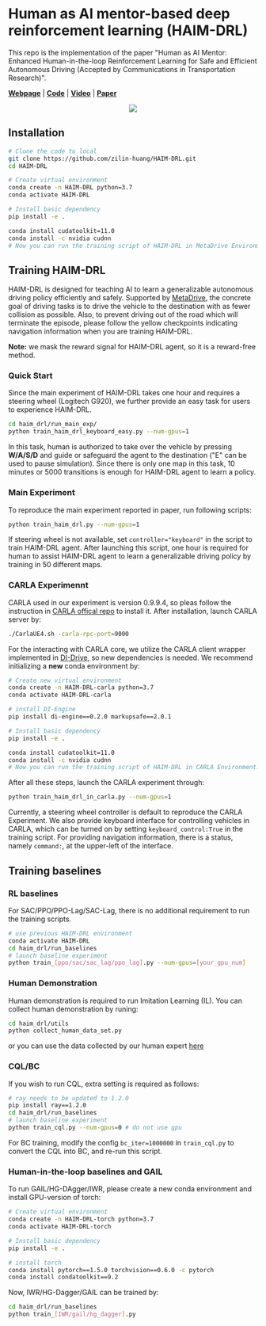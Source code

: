 # Human as AI mentor-based deep reinforcement learning (HAIM-DRL)

This repo is the implementation of the paper "Human as AI Mentor: Enhanced Human-in-the-loop Reinforcement Learning for Safe and Efficient Autonomous Driving (Accepted by Communications in Transportation Research)".


[**Webpage**](https://zilin-huang.github.io/HAIM-DRL-website/) | 
[**Code**](https://github.com/zilin-huang/HAIM-DRL) | 
[**Video**](https://www.youtube.com/playlist?list=PL-EmC8vF-RSH2j09uxZeyiVV_ePuA3Eud) |
[**Paper**](https://arxiv.org/abs/2401.03160) 


<div align=center><img src=./docs/HAIM-DRL_Poster.png ></div>



## Installation

```bash
# Clone the code to local
git clone https://github.com/zilin-huang/HAIM-DRL.git
cd HAIM-DRL

# Create virtual environment
conda create -n HAIM-DRL python=3.7
conda activate HAIM-DRL

# Install basic dependency
pip install -e .

conda install cudatoolkit=11.0
conda install -c nvidia cudnn
# Now you can run the training script of HAIM-DRL in MetaDrive Environment.
```


## Training HAIM-DRL
HAIM-DRL is designed for teaching AI to learn a generalizable autonomous driving policy efficiently and safely.
Supported by [MetaDrive](https://github.com/decisionforce/metadrive), the concrete goal of driving tasks is to drive the vehicle to the destination with as fewer collision as possible. 
Also, to prevent driving out of the road which will terminate the episode, please follow the yellow checkpoints indicating navigation information when you are training HAIM-DRL.

**Note:** we mask the reward signal for HAIM-DRL agent, so it is a reward-free method.


### Quick Start
Since the main experiment of HAIM-DRL takes one hour and requires a steering wheel (Logitech G920), we further provide an 
easy task for users to experience HAIM-DRL.
```bash
cd haim_drl/run_main_exp/
python train_haim_drl_keyboard_easy.py --num-gpus=1
```
In this task, human is authorized to take over the vehicle by pressing **W/A/S/D** and guide or safeguard the agent to 
the destination ("E" can be used to pause simulation). 
Since there is only one map in this task, 10 minutes or 5000 transitions is enough for HAIM-DRL agent to learn a policy.


### Main Experiment
To reproduce the main experiment reported in paper, run following scripts:
```bash
python train_haim_drl.py --num-gpus=1
```
If steering wheel is not available, set ```controller="keyboard"``` in the script to train HAIM-DRL agent. After launching this script,
one hour is required for human to assist HAIM-DRL agent to learn a generalizable driving policy by training in 50 different maps.


### CARLA Experimennt
CARLA used in our experiment is version 0.9.9.4, so pleas follow the instruction in 
[CARLA offical repo](https://github.com/carla-simulator/carla) to install it.
After installation, launch CARLA server by:
```bash
./CarlaUE4.sh -carla-rpc-port=9000 
```

For the interacting with CARLA core, we utilize the CARLA client wrapper implemented in [DI-Drive](https://github.com/opendilab/DI-drive), so new dependencies
is needed. We recommend initializing a **new** conda environment by:
```bash
# Create new virtual environment
conda create -n HAIM-DRL-carla python=3.7
conda activate HAIM-DRL-carla

# install DI-Engine
pip install di-engine==0.2.0 markupsafe==2.0.1

# Install basic dependency
pip install -e .

conda install cudatoolkit=11.0
conda install -c nvidia cudnn
# Now you can run the training script of HAIM-DRL in CARLA Environment.
```
After all these steps, launch the CARLA experiment through:
```bash
python train_haim_drl_in_carla.py --num-gpus=1
```
Currently, a steering wheel controller is default to reproduce the CARLA Experiment. 
We also provide keyboard interface for controlling vehicles in CARLA, which can be turned on by setting
```keyboard_control:True``` in the training script.
For providing navigation information, there is a status, namely ```command:```, at the upper-left of the interface.

## Training baselines
### RL baselines 
For SAC/PPO/PPO-Lag/SAC-Lag, there is no additional requirement to run the training scripts. 
```bash
# use previous HAIM-DRL environment
conda activate HAIM-DRL  
cd haim_drl/run_baselines
# launch baseline experiment
python train_[ppo/sac/sac_lag/ppo_lag].py --num-gpus=[your_gpu_num]
```

### Human Demonstration
Human demonstration is required to run Imitation Learning (IL). You can collect human demonstration by runing:
```bash
cd haim_drl/utils
python collect_human_data_set.py
```
or you can use the data collected by our human expert [here](https://github.com/zilin-huang/HAIM-DRL/releases/tag/v0.0.0)

### CQL/BC
If you wish to run CQL, extra setting is required as follows:
```bash
# ray needs to be updated to 1.2.0
pip install ray==1.2.0
cd haim_drl/run_baselines
# launch baseline experiment
python train_cql.py --num-gpus=0 # do not use gpu
```
For BC training, modify the config ```bc_iter=1000000``` in ```train_cql.py``` to convert the CQL into BC, and re-run this script.  

### Human-in-the-loop baselines and GAIL
To run GAIL/HG-DAgger/IWR, please create a new conda environment and install GPU-version of torch:
```bash
# Create virtual environment
conda create -n HAIM-DRL-torch python=3.7
conda activate HAIM-DRL-torch

# Install basic dependency
pip install -e .

# install torch
conda install pytorch==1.5.0 torchvision==0.6.0 -c pytorch
conda install condatoolkit==9.2
```
Now, IWR/HG-Dagger/GAIL can be trained by:
```bash
cd haim_drl/run_baselines 
python train_[IWR/gail/hg_dagger].py
```

